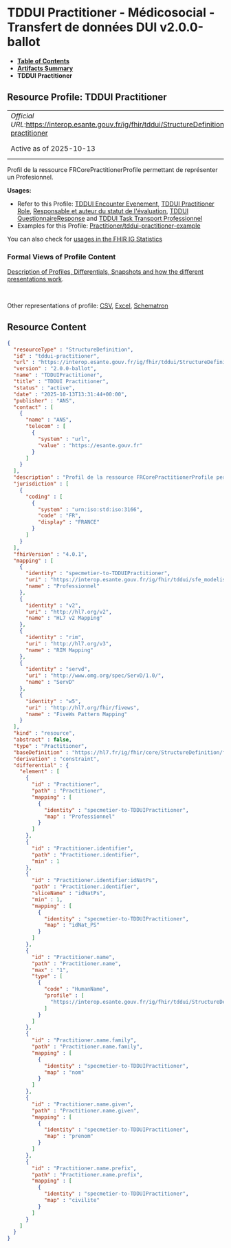 # TDDUI Practitioner - Médicosocial - Transfert de données DUI v2.0.0-ballot

* [**Table of Contents**](toc.md)
* [**Artifacts Summary**](artifacts.md)
* **TDDUI Practitioner**

## Resource Profile: TDDUI Practitioner 

| | |
| :--- | :--- |
| *Official URL*:https://interop.esante.gouv.fr/ig/fhir/tddui/StructureDefinition/tddui-practitioner | *Version*:2.0.0-ballot |
| Active as of 2025-10-13 | *Computable Name*:TDDUIPractitioner |

 
Profil de la ressource FRCorePractitionerProfile permettant de représenter un Profesionnel. 

**Usages:**

* Refer to this Profile: [TDDUI Encounter Evenement](StructureDefinition-tddui-encounter-evenement.md), [TDDUI Practitioner Role](StructureDefinition-tddui-practitioner-role.md), [Responsable et auteur du statut de l'évaluation](StructureDefinition-tddui-qr-participant.md), [TDDUI QuestionnaireResponse](StructureDefinition-tddui-questionnaire-response.md) and [TDDUI Task Transport Professionnel](StructureDefinition-tddui-task-transport-professionnel.md)
* Examples for this Profile: [Practitioner/tddui-practitioner-example](Practitioner-tddui-practitioner-example.md)

You can also check for [usages in the FHIR IG Statistics](https://packages2.fhir.org/xig/ans.fhir.fr.tddui|current/StructureDefinition/tddui-practitioner)

### Formal Views of Profile Content

 [Description of Profiles, Differentials, Snapshots and how the different presentations work](http://build.fhir.org/ig/FHIR/ig-guidance/readingIgs.html#structure-definitions). 

 

Other representations of profile: [CSV](StructureDefinition-tddui-practitioner.csv), [Excel](StructureDefinition-tddui-practitioner.xlsx), [Schematron](StructureDefinition-tddui-practitioner.sch) 



## Resource Content

```json
{
  "resourceType" : "StructureDefinition",
  "id" : "tddui-practitioner",
  "url" : "https://interop.esante.gouv.fr/ig/fhir/tddui/StructureDefinition/tddui-practitioner",
  "version" : "2.0.0-ballot",
  "name" : "TDDUIPractitioner",
  "title" : "TDDUI Practitioner",
  "status" : "active",
  "date" : "2025-10-13T13:31:44+00:00",
  "publisher" : "ANS",
  "contact" : [
    {
      "name" : "ANS",
      "telecom" : [
        {
          "system" : "url",
          "value" : "https://esante.gouv.fr"
        }
      ]
    }
  ],
  "description" : "Profil de la ressource FRCorePractitionerProfile permettant de représenter un Profesionnel.",
  "jurisdiction" : [
    {
      "coding" : [
        {
          "system" : "urn:iso:std:iso:3166",
          "code" : "FR",
          "display" : "FRANCE"
        }
      ]
    }
  ],
  "fhirVersion" : "4.0.1",
  "mapping" : [
    {
      "identity" : "specmetier-to-TDDUIPractitioner",
      "uri" : "https://interop.esante.gouv.fr/ig/fhir/tddui/sfe_modelisation_contenu.html",
      "name" : "Professionnel"
    },
    {
      "identity" : "v2",
      "uri" : "http://hl7.org/v2",
      "name" : "HL7 v2 Mapping"
    },
    {
      "identity" : "rim",
      "uri" : "http://hl7.org/v3",
      "name" : "RIM Mapping"
    },
    {
      "identity" : "servd",
      "uri" : "http://www.omg.org/spec/ServD/1.0/",
      "name" : "ServD"
    },
    {
      "identity" : "w5",
      "uri" : "http://hl7.org/fhir/fivews",
      "name" : "FiveWs Pattern Mapping"
    }
  ],
  "kind" : "resource",
  "abstract" : false,
  "type" : "Practitioner",
  "baseDefinition" : "https://hl7.fr/ig/fhir/core/StructureDefinition/fr-core-practitioner",
  "derivation" : "constraint",
  "differential" : {
    "element" : [
      {
        "id" : "Practitioner",
        "path" : "Practitioner",
        "mapping" : [
          {
            "identity" : "specmetier-to-TDDUIPractitioner",
            "map" : "Professionnel"
          }
        ]
      },
      {
        "id" : "Practitioner.identifier",
        "path" : "Practitioner.identifier",
        "min" : 1
      },
      {
        "id" : "Practitioner.identifier:idNatPs",
        "path" : "Practitioner.identifier",
        "sliceName" : "idNatPs",
        "min" : 1,
        "mapping" : [
          {
            "identity" : "specmetier-to-TDDUIPractitioner",
            "map" : "idNat_PS"
          }
        ]
      },
      {
        "id" : "Practitioner.name",
        "path" : "Practitioner.name",
        "max" : "1",
        "type" : [
          {
            "code" : "HumanName",
            "profile" : [
              "https://interop.esante.gouv.fr/ig/fhir/tddui/StructureDefinition/tddui-human-name"
            ]
          }
        ]
      },
      {
        "id" : "Practitioner.name.family",
        "path" : "Practitioner.name.family",
        "mapping" : [
          {
            "identity" : "specmetier-to-TDDUIPractitioner",
            "map" : "nom"
          }
        ]
      },
      {
        "id" : "Practitioner.name.given",
        "path" : "Practitioner.name.given",
        "mapping" : [
          {
            "identity" : "specmetier-to-TDDUIPractitioner",
            "map" : "prenom"
          }
        ]
      },
      {
        "id" : "Practitioner.name.prefix",
        "path" : "Practitioner.name.prefix",
        "mapping" : [
          {
            "identity" : "specmetier-to-TDDUIPractitioner",
            "map" : "civilite"
          }
        ]
      }
    ]
  }
}

```
